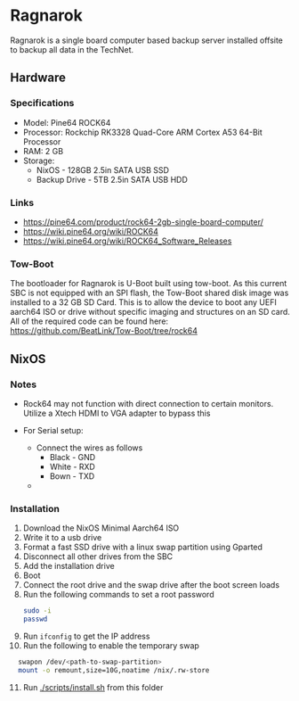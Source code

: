 # Ragnarok

Ragnarok is a single board computer based backup server installed offsite to backup all data in the TechNet.

## Hardware

### Specifications

- Model: Pine64 ROCK64
- Processor: Rockchip RK3328 Quad-Core ARM Cortex A53 64-Bit Processor
- RAM: 2 GB
- Storage: 
  - NixOS         - 128GB 2.5in SATA USB SSD
  - Backup Drive  - 5TB 2.5in SATA USB HDD

### Links

- https://pine64.com/product/rock64-2gb-single-board-computer/
- https://wiki.pine64.org/wiki/ROCK64
- https://wiki.pine64.org/wiki/ROCK64_Software_Releases

### Tow-Boot

The bootloader for Ragnarok is U-Boot built using tow-boot. As this current SBC is not equipped with an SPI flash, the Tow-Boot shared disk image was installed to a 32 GB SD Card. This is to allow the device to boot any UEFI aarch64 ISO or drive without specific imaging and structures on an SD card. All of the required code can be found here: https://github.com/BeatLink/Tow-Boot/tree/rock64


## NixOS

### Notes

- Rock64 may not function with direct connection to certain monitors. Utilize a Xtech HDMI to VGA adapter to bypass this
- For Serial setup:

  - Connect the wires as follows
    - Black - GND
    - White - RXD
    - Bown - TXD
  - 

### Installation

1. Download the NixOS Minimal Aarch64 ISO
2. Write it to a usb drive
3. Format a fast SSD drive with a linux swap partition using Gparted
4. Disconnect all other drives from the SBC
5. Add the installation drive
6. Boot
7. Connect the root drive and the swap drive after the boot screen loads
8. Run the following commands to set a root password
   ```bash
   sudo -i
   passwd
   ```
9. Run `ifconfig` to get the IP address
10. Run the following to enable the temporary swap

```bash
  swapon /dev/<path-to-swap-partition>
  mount -o remount,size=10G,noatime /nix/.rw-store
```

11. Run [./scripts/install.sh](./scripts/install.sh) from this folder

